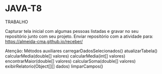 # JAVA-T8
TRABALHO

Capturar tela inicial com algumas pessoas listadas e gravar no seu repositório junto com seu projeto.
Enviar repositório com a atividade para: https://almeida-cma.github.io/receber/

Atenção: Métodos auxiliares
carregarDadosSelecionados()
atualizarTabela()
calcularMedia(double[] valores)
calcularMedia(int[] valores)
encontrarMaior(double[] valores)
calcularSoma(double[] valores)
exibirRelatorio(Object[][] dados)
limparCampos()
